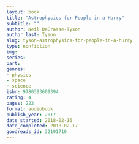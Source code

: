 ```yaml
---
layout: book
title: "Astrophysics for People in a Hurry"
subtitle: ""
author: Neil DeGrasse-Tyson
author_last: Tyson
slug: tyson-astrophysics-for-people-in-a-hurry
type: nonfiction
img: 
series: 
part: 
genres:
- physics
- space
- science
isbn: 9780393609394
rating: 4
pages: 222
format: audiobook
publish_year: 2017
date_started: 2018-02-16
date_completed: 2018-02-17
goodreads_id: 32191710
---
```


